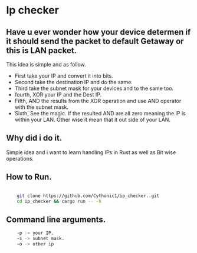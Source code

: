 # Ip checker

## Have u ever wonder how your device determen if it should send the packet to default Getaway or this is LAN packet.

This idea is simple and as follow.
- First take your IP and convert it into bits.
- Second take the destination IP and do the same.
- Third take the subnet mask for your devices and to the same too.
- fourth, XOR your IP and the Dest IP.
- Fifth, AND the results from the XOR operation and use AND operator with the subnet mask.
- Sixth, See the magic. If the resulted AND are all zero meaning the IP is within your LAN. Other wise it mean that it out side of your LAN.


## Why did i do it.
Simple idea and i want to learn handling IPs in Rust as well as Bit wise operations.


## How to Run.

```bash

    git clone https://github.com/Cythonic1/ip_checker..git
    cd ip_checker && cargo run -- -h

```


## Command line arguments.

```bash
    -p -> your IP.
    -s -> subnet mask.
    -o -> other ip

```



